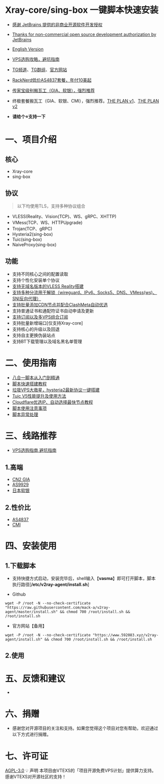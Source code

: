 # Xray-core/sing-box 一键脚本快速安装

- [感谢 JetBrains 提供的非商业开源软件开发授权](https://www.jetbrains.com/?from=v2ray-agent)
- [Thanks for non-commercial open source development authorization by JetBrains](https://www.jetbrains.com/?from=v2ray-agent)

- [English Version](https://github.com/mack-a/v2ray-agent/blob/master/documents/en/README_EN.md)
- [VPS选购攻略，避坑指南](https://www.592083.xyz/archives/1679975663984)
- [TG频道](https://t.me/v2rayAgentChannel)、[TG群组](https://t.me/technologyshare)、[官方网站](https://www.592083.xyz/)
- [RackNerd低价AS4837套餐，年付10美起](https://www.592083.xyz/archives/racknerdtao-can-zheng-li-nian-fu-10mei-yuan)
- [传家宝级别搬瓦工（GIA、软银），强烈推荐](https://bandwagonhost.com/aff.php?aff=64917&pid=94)
- 终极套餐搬瓦工（GIA、软银、CMI），强烈推荐。[THE PLAN v1](https://bandwagonhost.com/aff.php?aff=64917&pid=144)、[THE PLAN v2](https://bandwagonhost.com/aff.php?aff=64917&pid=131)

- **请给个⭐支持一下**

# 一、项目介绍

## 核心

- Xray-core
- sing-box

## 协议

> 以下均使用TLS，支持多种协议组合

- VLESS(Reality、Vision(TCP)、WS、gRPC、XHTTP)
- VMess(TCP、WS、HTTPUpgrade)
- Trojan(TCP、gRPC)
- Hysteria2(sing-box)
- Tuic(sing-box)
- NaiveProxy(sing-box)

## 功能

- 支持不同核心之间的配置读取
- 支持个性化安装单个协议
- [支持无域名版本的VLESS Reality搭建](https://www.592083.xyz/archives/1708584312877)
- [支持多种分流用于解锁（wireguard、IPv6、Socks5、DNS、VMess(ws)、SNI反向代理）](https://www.592083.xyz/archives/ba-he-yi-jiao-ben-yu-ming-fen-liu-jiao-cheng)
- [支持批量添加CDN节点并配合ClashMeta自动优选](https://www.592083.xyz/archives/1684858575649)
- 支持普通证书和通配符证书自动申请及更新
- [支持订阅以及多VPS组合订阅](https://www.592083.xyz/archives/1681804748677)
- 支持批量新增端口[仅支持Xray-core]
- 支持核心的升级以及回退
- 支持自主更换伪装站点
- 支持BT下载管理以及域名黑名单管理

# 二、使用指南

- [八合一脚本从入门到精通](https://www.592083.xyz/archives/1710141233)
- [脚本快速搭建教程](https://www.592083.xyz/archives/1682491479771)
- [垃圾VPS大救星，hysteria2最新协议一键搭建](https://www.592083.xyz/archives/1697162969693)
- [Tuic V5性能提升及使用方法](https://www.592083.xyz/archives/1687167522196)
- [Cloudflare优选IP、自动选择最快节点教程](https://www.592083.xyz/archives/1684858575649)
- [脚本使用注意事项](https://www.592083.xyz/archives/1679931532764)
- [脚本异常处理](https://www.592083.xyz/archives/1684115970026)

# 三、线路推荐

- [VPS选购指南,避坑指南](https://www.592083.xyz/archives/1679975663984)

## 1.高端

- [CN2 GIA](https://www.592083.xyz/tags/cn2-gia)
- [AS9929](https://www.592083.xyz/tags/as9929)
- [日本软银](https://www.592083.xyz/tags/ruan-yin)

## 2.性价比

- [AS4837](https://www.592083.xyz/tags/as4837)
- [CMI](https://www.592083.xyz/tags/cmi)

# 四、安装使用

## 1.下载脚本

- 支持快捷方式启动，安装完毕后，shell输入【**vasma**】即可打开脚本，脚本执行路径[**/etc/v2ray-agent/install.sh**]

- Github

```
wget -P /root -N --no-check-certificate "https://raw.githubusercontent.com/mack-a/v2ray-agent/master/install.sh" && chmod 700 /root/install.sh && /root/install.sh
```

- 官方网站【备用】

```
wget -P /root -N --no-check-certificate "https://www.592083.xyz/v2ray-agent/install.sh" && chmod 700 /root/install.sh && /root/install.sh
```

## 2.使用

# 五、反馈和建议

-

# 六、捐赠

- 感谢您对开源项目的关注和支持。如果您觉得这个项目对您有帮助，欢迎通过以下方式进行捐赠。


# 七、许可证

[AGPL-3.0](https://github.com/mack-a/v2ray-agent/blob/master/LICENSE)
💡 声明
本项目由VTEXS的「项目开源免费VPS计划」提供算力支持。
感谢VTEXS对开源社区的支持！
